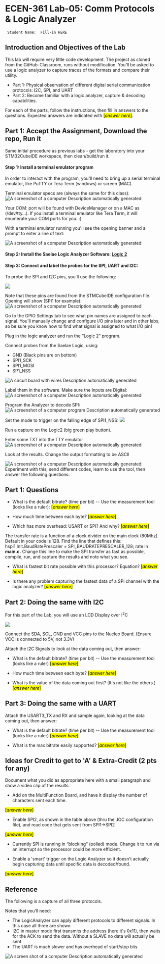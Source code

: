 # ECEN-361 Lab-05: Comm Protocols & Logic Analyzer

     Student Name:  Fill-in HERE

## Introduction and Objectives of the Lab

This lab will require very little code development. The project as cloned from the GitHub-Classroom, runs without modification. You'll be asked to use a logic analyzer to capture traces of the formats and compare their utility.

- Part 1: Physical observation of different digital serial communication protocols: I2C, SPI, and UART
- Part 2: Become familiar with a logic analyzer, capture & decoding capabilities.

For each of the parts, follow the instructions, then fill in answers to the questions. Expected answers are indicated with <mark>[*answer here*]</mark>.

## Part 1: Accept the Assignment, Download the repo, Run it

Same initial procedure as previous labs - get the laboratory into your STM32CubeIDE workspace, then clean/build/run it.

#### Step 1: Install a terminal emulator program

In order to interact with the program, you'll need to bring up a serial terminal emulator, like PuTTY or Tera Term (windows) or screen (MAC).

Terminal emulator specs are (always the same for this class):
![A screenshot of a computer Description automatically generated](media/882ca964308ef4205da643920ba17e74.png)

Your COM: port will be found with DeviceManager or on a MAC as (/dev/tty…). If you install a terminal emulator like Tera Term, it will enumerate your COM ports for you. :)

With a terminal emulator running you'll see the opening banner and a prompt to enter a line of text:

![A screenshot of a computer Description automatically generated](media/ed4011ac6d395eff2f0655ee1e7c0f97.png)

#### Step 2: Install the Saelae Logic Analyzer Software: [Logic 2](https://www.saleae.com/downloads/)

#### Step 3: Connect and label the probes for the SPI, UART and I2C:

To probe the SPI and I2C pins, you'll use the following:

![](media/d5fa4df94685e0bb8c8541c91e4aabde.png)

Note that these pins are found from the STMCubeIDE configuration file. Opening will show (SPI1 for example):
![A screenshot of a computer Description automatically generated](media/5c9b944fc4426cec69226305fbca80bd.png)

Go to the GPIO Settings tab to see what pin names are assigned to each signal. You'll manually change and configure I/O pins later and in other labs, so be sure you know how to find what signal is assigned to what I/O pin!

Plug in the logic analyzer and run the “Logic 2” program.

Connect probes from the Saelae Logic, using:

- GND (Black pins are on bottom)
- SPI1_SCK
- SPI1_MOSI
- SP1_NSS

![A circuit board with wires Description automatically generated](media/c881588d604d57405b3388adf3e42807.png)

Label them in the software. Make sure the inputs are Digital:
![A screenshot of a computer Description automatically generated](media/8497fae159b07b17ca4e4284654b25f0.png)

Program the Analyzer to decode SPI:
![A screenshot of a computer program Description automatically generated](media/f611c99d272dfe2e1a4e41603a4f9bb0.png)

Set the mode to trigger on the falling edge of SPI1_NSS:
![](media/3581b472df544c25626a2c5516a6995a.png)

Run a capture on the Logic2 (big green play button).

Enter some TXT into the TTY emulator![A screenshot of a computer Description automatically generated](media/e909f102dd64c11c5619232531556422.png)

Look at the results. Change the output formatting to be ASCII

![A screenshot of a computer Description automatically generated](media/fd7f6eb58b4646583564621bed24fdd3.png)Experiment with this, send different codes, learn to use the tool, then answer the following questions:

## Part 1: Questions

* What is the default bitrate?  (time per bit)  -- Use the measurement tool (looks like a ruler): <mark>[*answer here*]</mark>

* How much time between each byte? <mark>[*answer here*]</mark>

* Which has more overhead:  USART or SPI? And why? <mark>[*answer here*]</mark>

The transfer rate is a function of a clock divider on the main clock (80Mhz). Default in your code is 128. Find the line that defines this: hspi1.Init.BaudRatePrescaler = SPI_BAUDRATEPRESCALER_128; rate in **main.c.** Change this line to make the SPI transfer as fast as possible, compile, run, and capture the results and note what you see.

* What is fastest bit rate possible with this processor?  Equation? <mark>[*answer here*]</mark>

* Is there any problem capturing the fastest data of a SPI channel with the logic analyzer? <mark>[*answer here*]</mark>

## Part 2: Doing the same with I2C

For this part of the Lab, you will use an LCD Display over I<sup>2</sup>C

![](media/LCD_Display_I2C.png)

Connect the SDA, SCL, GND and VCC pins to the Nucleo Board. (Ensure VCC is connected to 5V, not 3.3V)

Attach the I2C Signals to look at the data coming out, then answer:

* What is the default bitrate?  (time per bit)  -- Use the measurement tool (looks like a ruler) <mark>[*answer here*]</mark>

* How much time between each byte? <mark>[*answer here*]</mark>

* What is the value of the data coming out first?  (It's not like the others.) <mark>[*answer here*]</mark>

## Part 3: Doing the same with a UART

Attach the USART3_TX and RX and sample again, looking at the data coming out, then answer:

* What is the default bitrate?  (time per bit)  -- Use the measurement tool (looks like a ruler) <mark>[*answer here*]</mark>

* What is the max bitrate easily supported?
<mark>[*answer here*]</mark>

## Ideas for Credit to get to 'A' & Extra-Credit (2 pts for any)

Document what you did as appropriate here with a small paragraph and show a video clip of the results.

* Add on the MultiFunction Board, and have it display the number of characters sent each time.

<mark>[*answer here*]</mark>

* Enable SPI2, as shown in the table above (thru the .IOC configuration file), and read code that gets sent from SPI1->SPI2

<mark>[*answer here*]</mark>

* Currently SPI is running in “blocking” (polled) mode.  Change it to run via an interrupt so the processor could be more efficient.

* Enable a 'smart' trigger on the Logic Analyzer so it doesn't actually begin capturing data until specific data is decoded/found.

<mark>[*answer here*]</mark>

## Reference

The following is a capture of all three protocols.

Notes that you'll need:

- The LogicAnalyzer can apply different protocols to different signals. In this case all three are shown
- I2C in master mode first transmits the address (here it's 0x11), then waits for the ACK to send the data. Without a SLAVE no data will actually be sent
- The UART is much slower and has overhead of start/stop bits

![A screen shot of a computer Description automatically generated](media/a23903139a8f27019f1dbef9024cb7b8.png)
